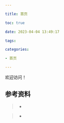 ```yaml
---

title: 首页

toc: true

date: 2023-04-04 13:49:17

tags:

categories:

- 首页

---
```


欢迎访问！

  
  
  
  

## 参考资料

> - []()

> - []()
<!--stackedit_data:
eyJoaXN0b3J5IjpbMjAwMTA4MjUwMF19
-->